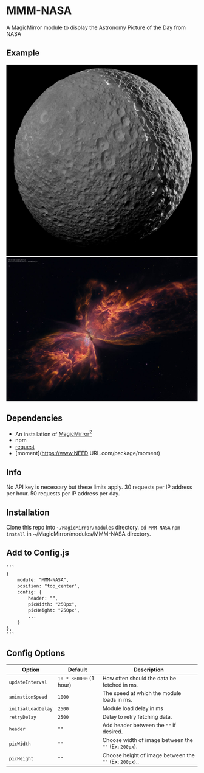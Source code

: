 # MMM-NASA

A MagicMirror module to display the Astronomy Picture of the Day from NASA

## Example

![](github/mimas.jpg) ![](github/butterfly.jpg)

## Dependencies

* An installation of [MagicMirror<sup>2</sup>](https://github.com/MichMich/MagicMirror)
* npm
* [request](https://www.npmjs.com/package/request)
* [moment](https://www.NEED URL.com/package/moment)

## Info

No API key is necessary but these limits apply. 30 requests per IP address per hour. 50 requests per IP address per day.

## Installation

Clone this repo into `~/MagicMirror/modules` directory.
`cd MMM-NASA`
`npm install` in ~/MagicMirror/modules/MMM-NASA directory.

## Add to Config.js

    ```
    {
        module: "MMM-NASA",
        position: "top_center",
        config: {
            header: "",
            picWidth: "250px",
            picHeight: "250px",
            ...
        }
    },
    ```

## Config Options

| **Option** | **Default** | **Description** |
| --- | --- | --- |
| `updateInterval` | `10 * 360000` (1 hour) | How often should the data be fetched in ms. |
| `animationSpeed` | `1000` | The speed at which the module loads in ms. |
| `initialLoadDelay` | `2500` | Module load delay in ms |
| `retryDelay` | `2500` |Delay to retry fetching data. |
| `header` | `""` | Add header between the `""` if desired. |
| `picWidth` | `""`|  Choose width of image between the `""` (Ex: `200px`). |
| `picHeight` | `""` | Choose height of image between the `""` (Ex: `200px`).. |


